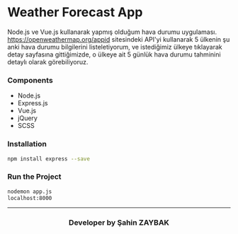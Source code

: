 # Weather Forecast App

Node.js ve Vue.js kullanarak yapmış olduğum hava durumu uygulaması. https://openweathermap.org/appid sitesindeki API'yi kullanarak 5 ülkenin şu anki hava durumu bilgilerini listeletiyorum, ve istediğimiz ülkeye tıklayarak detay sayfasına gittiğimizde, o ülkeye ait 5 günlük hava durumu tahminini detaylı olarak görebiliyoruz.

### Components
  - Node.js
  - Express.js
  - Vue.js
  - jQuery
  - SCSS
 
### Installation
```sh
npm install express --save
```

### Run the Project
```sh
nodemon app.js
localhost:8000
```
<hr/>
<div align="center">
<h3>Developer by Şahin ZAYBAK</h3>
</div>
